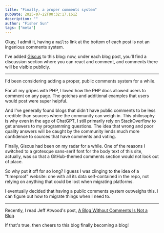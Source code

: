 ```yaml
---
title: "Finally, a proper comments system"
pubDate: 2025-07-22T00:32:17.161Z
description: ""
author: "Fisher Sun"
tags: ["meta"]
---
```

Okay, I admit it, having a `mailto` link at the bottom of each post is not an ingenious comments system.

I've added [Giscus](https://giscus.app/) to this blog: now, under each blog post,
you'll find a discussion section where you can react and comment, and comments there will be visible publicly.

<hr>

I'd been considering adding a proper, public comments system for a while.

For all my gripes with PHP, I loved how the PHP docs allowed users to comment on any page.
The gotchas and additional examples that users would post were super helpful.

And I've generally found blogs that didn't have public comments to be less credible than sources where the community can weigh in.
This philosophy is why even in the age of ChatGPT, I still primarily rely on StackOverflow to get answers to my programming questions.
The idea that wrong and poor quality answers will be caught by the community lends much more confidence to sources that have comments and voting.

Finally, Giscus had been on my radar for a while.
One of the reasons I switched to a grotesque sans-serif font for the body text of this site, actually,
was so that a GitHub-themed comments section would not look out of place.

So why put it off for so long?
I guess I was clinging to the idea of a "timeproof" website:
one with all its data self-contained in the repo,
not relying on anything that could be lost when migrating platforms.

I eventually decided that having a public comments system outweighs this.
I can figure out how to migrate things when I need to.

<hr>

Recently, I read Jeff Atwood's post, [A Blog Without Comments Is Not a Blog](https://blog.codinghorror.com/a-blog-without-comments-is-not-a-blog/).

If that's true, then cheers to this blog finally becoming a blog!
